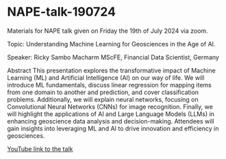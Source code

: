 # NAPE-talk-190724
Materials for NAPE talk given on Friday the 19th of July 2024 via zoom.

Topic: Understanding Machine Learning for Geosciences in the Age of AI.

Speaker: Ricky Sambo Macharm MScFE, Financial Data Scientist, Germany

Abstract
This presentation explores the transformative impact of Machine Learning (ML) and Artificial
Intelligence (AI) on our way of life. We will introduce ML fundamentals, discuss linear regression
for mapping items from one domain to another and prediction, and cover classification
problems.
Additionally, we will explain neural networks, focusing on Convolutional Neural Networks
(CNNs) for image recognition. Finally, we will highlight the applications of AI and Large
Language Models (LLMs) in enhancing geoscience data analysis and decision-making.
Attendees will gain insights into leveraging ML and AI to drive innovation and efficiency in
geosciences.

[YouTube link to the talk](https://youtube.com/watch?v=3fCmChYxyc8)

